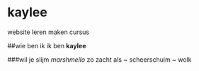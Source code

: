 # kaylee
website leren maken cursus

##wie ben ik
ik ben  **kaylee**

###wil je slijm 
*_marshmello_*
zo zacht als ~ scheerschuim ~ wolk
